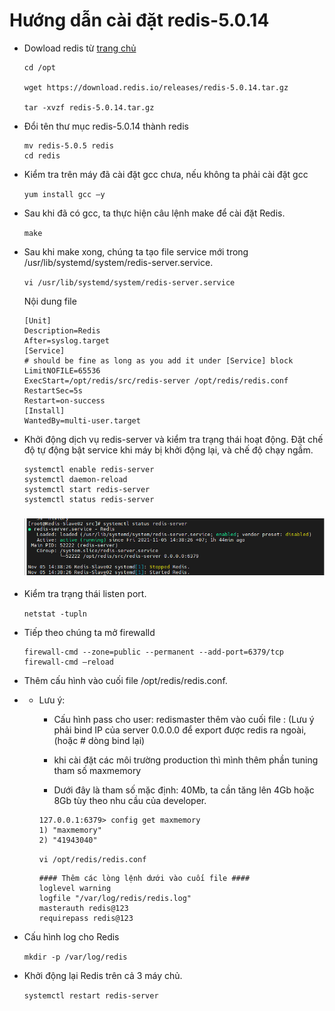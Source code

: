 # Hướng dẫn cài đặt redis-5.0.14

- Dowload redis từ [trang chủ](https://redis.io/download)

    ```
    cd /opt

    wget https://download.redis.io/releases/redis-5.0.14.tar.gz

    tar -xvzf redis-5.0.14.tar.gz

    ```

- Đổi tên thư mục redis-5.0.14 thành redis

    ```
    mv redis-5.0.5 redis
    cd redis

    ```
- Kiểm tra trên máy đã cài đặt gcc chưa, nếu không ta phải cài đặt gcc

    ` yum install gcc –y `

- Sau khi đã có gcc, ta thực hiện câu lệnh make để cài đặt Redis.
    
    ` make `

- Sau khi make xong, chúng ta tạo file service mới trong /usr/lib/systemd/system/redis-server.service.

    ` vi /usr/lib/systemd/system/redis-server.service `

    Nội dung file

    ```
    [Unit]
    Description=Redis
    After=syslog.target
    [Service]
    # should be fine as long as you add it under [Service] block
    LimitNOFILE=65536
    ExecStart=/opt/redis/src/redis-server /opt/redis/redis.conf
    RestartSec=5s
    Restart=on-success
    [Install]
    WantedBy=multi-user.target

    ```

- Khởi động dịch vụ redis-server và kiểm tra trạng thái hoạt động. Đặt chế độ tự động bật service khi máy bị khởi động lại, và chế độ chạy ngầm.

    ```
    systemctl enable redis-server
    systemctl daemon-reload
    systemctl start redis-server
    systemctl status redis-server

    ```
    <h3 align="center"><img src="../Images/2.png"></h3>

- Kiểm tra trạng thái listen port.

    ` netstat -tupln `

- Tiếp theo chúng ta mở firewalld 

    ```
    firewall-cmd --zone=public --permanent --add-port=6379/tcp
    firewall-cmd –reload

    ```
- Thêm cấu hình vào cuối file /opt/redis/redis.conf.

- * Lưu ý:

    - Cấu hình pass cho user: redismaster thêm vào cuối file : (Lưu ý phải bind IP của server 0.0.0.0 để export được redis ra ngoài, (hoặc # dòng bind lại)
    
    - khi cài đặt các môi trường production thì mình thêm phần tuning tham số maxmemory <byte>
    
    - Dưới đây là tham số mặc định: 40Mb, ta cần tăng lên 4Gb hoặc 8Gb tùy theo nhu cầu của developer.

    ```
    127.0.0.1:6379> config get maxmemory
    1) "maxmemory"
    2) "41943040"

    ```

    ` vi /opt/redis/redis.conf `

    ```
    #### Thêm các lòng lệnh dưới vào cuối file ####
    loglevel warning
    logfile "/var/log/redis/redis.log"
    masterauth redis@123
    requirepass redis@123

    ```

- Cấu hình log cho Redis

    ` mkdir -p /var/log/redis `

- Khởi động lại Redis trên cả 3 máy chủ.

    `systemctl restart redis-server `
